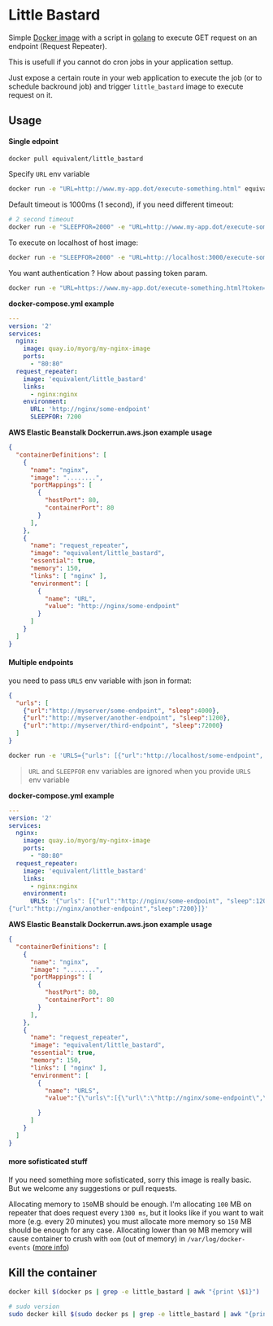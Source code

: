 # Little Bastard

Simple [Docker image](https://hub.docker.com/r/equivalent/little_bastard/) with a script in [golang](https://golang.org/) to
execute GET request on an endpoint (Request Repeater).

This is usefull if you cannot do cron jobs in your application settup.

Just expose a certain route in your web application to execute the job
(or to schedule backround job) and trigger
`little_bastard` image to execute request on it.


## Usage

#### Single edpoint

```bash
docker pull equivalent/little_bastard
```


Specify `URL` env variable


```bash
docker run -e "URL=http://www.my-app.dot/execute-something.html" equivalent/little_bastard
```

Default timeout is 1000ms (1 second), if you need different timeout:

```bash
# 2 second timeout
docker run -e "SLEEPFOR=2000" -e "URL=http://www.my-app.dot/execute-something.html" equivalent/little_bastard
```

To execute on localhost of host image:

```bash
docker run -e "SLEEPFOR=2000" -e "URL=http://localhost:3000/execute-something.html" --net="host" equivalent/little_bastard
```


You want authentication ? How about passing token param.

```bash
docker run -e "URL=https://www.my-app.dot/execute-something.html?token=1234556" --net="host" equivalent/little_bastard
```


**docker-compose.yml example**

```yml
---
version: '2'
services:
  nginx:
    image: quay.io/myorg/my-nginx-image
    ports:
      - "80:80"
  request_repeater:
    image: 'equivalent/little_bastard'
    links:
      - nginx:nginx
    environment:
      URL: 'http://nginx/some-endpoint'
      SLEEPFOR: 7200

```


**AWS Elastic Beanstalk Dockerrun.aws.json example usage**

```json
{
  "containerDefinitions": [
    {
      "name": "nginx",
      "image": "........",
      "portMappings": [
        {
          "hostPort": 80,
          "containerPort": 80
        }
      ],
    },
    {
      "name": "request_repeater",
      "image": "equivalent/little_bastard",
      "essential": true,
      "memory": 150,
      "links": [ "nginx" ],
      "environment": [
        {
          "name": "URL",
          "value": "http://nginx/some-endpoint"
        }
      ]
    }
  ]
}
```

#### Multiple endpoints

you need to pass `URLS` env variable with json in format:

```json
{
  "urls": [
    {"url":"http://myserver/some-endpoint", "sleep":4000},
    {"url":"http://myserver/another-endpoint", "sleep":1200},
    {"url":"http://myserver/third-endpoint", "sleep":72000}
  ]
}
```

```bash
docker run -e 'URLS={"urls": [{"url":"http://localhost/some-endpoint", "sleep":1200}, {"url":"http://localhost/another-endpoint","sleep":3000}]}' --net="host" equivalent/little_bastard
```

> `URL` and `SLEEPFOR` env variables are ignored when you provide `URLS` env variable

**docker-compose.yml example**

```yml
---
version: '2'
services:
  nginx:
    image: quay.io/myorg/my-nginx-image
    ports:
      - "80:80"
  request_repeater:
    image: 'equivalent/little_bastard'
    links:
      - nginx:nginx
    environment:
      URLS: '{"urls": [{"url":"http://nginx/some-endpoint", "sleep":1200},
{"url":"http://nginx/another-endpoint","sleep":7200}]}'
```

**AWS Elastic Beanstalk Dockerrun.aws.json example usage**

```json
{
  "containerDefinitions": [
    {
      "name": "nginx",
      "image": "........",
      "portMappings": [
        {
          "hostPort": 80,
          "containerPort": 80
        }
      ],
    },
    {
      "name": "request_repeater",
      "image": "equivalent/little_bastard",
      "essential": true,
      "memory": 150,
      "links": [ "nginx" ],
      "environment": [
        {
          "name": "URLS",
          "value":"{\"urls\":[{\"url\":\"http://nginx/some-endpoint\",\"sleep\":1300},{\"url\":\"http://nginx/other-endpoint\",\"sleep\":1200000}]}"

        }
      ]
    }
  ]
}
```

#### more sofisticated stuff

If you need something more sofisticated, sorry this image is really basic. But we welcome any suggestions or pull requests.


Allocating memory to `150`MB should be enough. I'm allocating `100` MB on repeater that does request every `1300 ms`, but it looks like if you want to wait more (e.g. every 20 minutes) you must allocate more memory so `150` MB should be enough for any case.  Allocating lower than `90` MB memory will cause container to crush with `oom` (out of memory) in `/var/log/docker-events` ([more info](http://www.eq8.eu/blogs/25-common-aws-elastic-beanstalk-docker-issues-and-solutions))

## Kill the container

```bash
docker kill $(docker ps | grep -e little_bastard | awk "{print \$1}")

# sudo version
sudo docker kill $(sudo docker ps | grep -e little_bastard | awk "{print \$1}")
```


